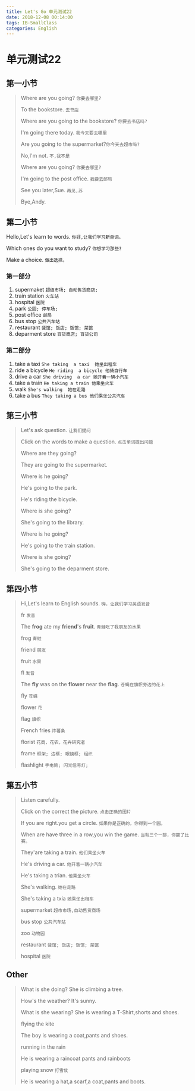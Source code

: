 ```yaml
---
title: Let's Go 单元测试22
date: 2018-12-08 00:14:00
tags: IB-SmallClass
categories: English
---
```



# 单元测试22

## 第一小节

> Where are you going? `你要去哪里?`
> 
> To the bookstore. `去书店`
> 
> Where are you going to the bookstore? `你要去书店吗?`
> 
> I'm going there today. `我今天要去哪里`
> 
> Are you going to the supermarket?`你今天去超市吗?`
> 
> No,I'm not. `不,我不是`
> 
> Where are you going? `你要去哪里?`
> 
> I'm going to the post office. `我要去邮局`
> 
> See you later,Sue. `再见,苏`
> 
> Bye,Andy.

## 第二小节

Hello,Let's learn to words. `你好,让我们学习新单词。`

Which ones do you want to study? `你想学习那些?`

Make a choice. `做出选择。`

### 第一部分

1. supermaket  `超级市场; 自动售货商店;`
2. train station `火车站`
3. hospital `医院`
4. park `公园; 停车场;`
5. post office `邮局`
6. bus stop `公共汽车站`
7. restaurant `餐馆; 饭店; 饭馆; 菜馆`
8. deparment store `百货商店; 百货公司`

### 第二部分

1. take a taxi `She taking  a taxi  她坐出租车`
2. ride a bicycle `He riding  a bicycle 他骑自行车 `
3. drive a car `She driving  a car 她开着一辆小汽车 `
4. take  a train `He taking a train 他乘坐火车`
5. walk `She's walking  她在走路`
6. take a bus `They taking a bus 他们乘坐公共汽车`



## 第三小节

> Let's ask question. `让我们提问`
> 
> Click on the words to make a question. `点击单词提出问题`
> 
> Where are they going?
> 
> They are going to the supermarket.
> 
> Where is he going? 
> 
> He's going to the park.
> 
> He's riding the bicycle.
> 
> Where is she going?
> 
> She's going to the library.
> 
> Where is he going?
> 
> He's  going to the train station.
> 
> Where is she going?
> 
> She's going to the deparment store.


## 第四小节

> Hi,Let's learn to English sounds. `嗨，让我们学习英语发音`
> 
> fr `发音`
> 
> The **frog** ate my **friend**'s **fruit**. `青蛙吃了我朋友的水果`
> 
> frog `青蛙`
> 
> friend `朋友`
> 
> fruit `水果`
> 
> fl `发音`
> 
> The **fly** was  on the  **flower**  near  the  **flag**. `苍蝇在旗帜旁边的花上`
> 
> fly `苍蝇`
> 
> flower `花`
> 
> flag `旗帜`
> 
> French fries `炸薯条`
> 
> florist `花商，花农，花卉研究者`
> 
> frame `框架; 边框; 眼镜框; 组织`
> 
> flashlight `手电筒; 闪光信号灯;`

## 第五小节

> Listen carefully.
> 
> Click on the correct the picture. `点击正确的图片`
> 
> If you are right.you get a circle. `如果你是正确的，你得到一个圆。`
> 
> When are have three in a row,you  win the game. `当有三个一排，你赢了比赛。`
> 
> They'are  taking a  train. `他们乘坐火车`
> 
> He's driving a car. `他开着一辆小汽车`
> 
> He's taking a trian. `他乘坐火车`
> 
> She's walking. `她在走路`
> 
> She's taking a txia `她乘坐出租车`
> 
> supermarket `超市市场,自动售货商场`
> 
> bus stop `公共汽车站`
> 
> zoo `动物园`
> 
> restaurant `餐馆; 饭店; 饭馆; 菜馆`
> 
> hospital `医院`

## Other

> What is she doing? She is climbing a tree.
> 
> How's the weather? It's sunny.
> 
> What is she wearing? She is wearing a T-Shirt,shorts and shoes.
> 
> flying the kite
> 
> The boy is wearing a coat,pants and shoes.
> 
> running in the rain
> 
> He is  wearing a raincoat pants and rainboots
> 
> playing snow `打雪仗`
> 
> He is wearing a hat,a scarf,a coat,pants and boots.